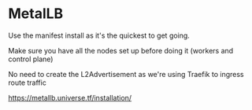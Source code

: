 # MetalLB

Use the manifest install as it's the quickest to get going.

Make sure you have all the nodes set up before doing it (workers and control plane)

No need to create the L2Advertisement as we're using Traefik to ingress route traffic

https://metallb.universe.tf/installation/ 
